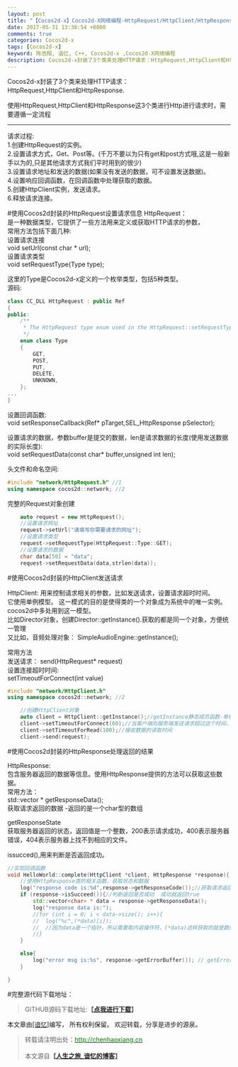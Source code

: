 ```yaml
---
layout: post
title: "【Cocos2d-x】Cocos2d-X网络编程-HttpRequest/HttpClient/HttpResponse"
date: 2017-05-31 13:38:54 +0800
comments: true
categories: Cocos2d-x
tags: [Cocos2d-x]
keyword: 陈浩翔, 谙忆, C++, Cocos2d-x ,Cocos2d-X网络编程
description: Cocos2d-x封装了3个类来处理HTTP请求：HttpRequest,HttpClient和HttpResponse. 使用HttpRequest,HttpClient和HttpResponse这3个类进行Http进行请求时，需要遵循一定流程  
---
```


Cocos2d-x封装了3个类来处理HTTP请求：  
HttpRequest,HttpClient和HttpResponse.  

使用HttpRequest,HttpClient和HttpResponse这3个类进行Http进行请求时，需要遵循一定流程  
 
<!-- more -->
----------

请求过程:   
1.创建HttpRequest的实例。  
2.设置请求方式，Get、Post等。(千万不要以为只有get和post方式哦,这是一般新手以为的,只是其他请求方式我们平时用到的很少)  
3.设置请求地址和发送的数据(如果没有发送的数据，可不设置发送数据)。  
4.设置响应回调函数，在回调函数中处理获取的数据。  
5.创建HttpClient实例，发送请求。  
6.释放请求连接。 

#使用Cocos2d封装的HttpRequest设置请求信息
HttpRequest：  
是一种数据类型，它提供了一些方法用来定义或获取HTTP请求的参数，  
常用方法包括下面几种:  
设置请求连接  
void setUrl(const char * url);  
设置请求类型  
void setRequestType(Type type);  

这里的Type是Cocos2d-x定义的一个枚举类型，包括5种类型。  
源码:  
```C++
class CC_DLL HttpRequest : public Ref
{
public:
    /**
     * The HttpRequest type enum used in the HttpRequest::setRequestType.
     */
    enum class Type
    {
        GET,
        POST,
        PUT,
        DELETE,
        UNKNOWN,
    };
...
}
```
设置回调函数:  
void setResponseCallback(Ref* pTarget,SEL_HttpResponse pSelector);  

设置请求的数据，参数buffer是提交的数据，len是请求数据的长度(使用发送数据的实际长度):  
void setRequestData(const char* buffer,unsigned int len);  

头文件和命名空间:
```c++ 头文件和命名空间
#include "network/HttpRequest.h" //1
using namespace cocos2d::network; //2
```
完整的Request对象创建
```c++ 完整的Request对象创建
	auto request = new HttpRequest();
	//设置请求网址
	request->setUrl("请填写你需要请求的网址");
	//设置请求类型
	request->setRequestType(HttpRequest::Type::GET);
	//设置请求的数据
	char data[50] = "data";
	request->setRequestData(data,strlen(data));
```


#使用Cocos2d封装的HttpClient发送请求

HttpClient:
 用来控制请求相关的参数，比如发送请求，设置请求超时时间。  
它使用单例模型。 这一模式的目的是使得类的一个对象成为系统中的唯一实例。  
cocos2d中多处用到这一模型。  
比如Director对象，创建Director::getInstance().获取的都是同一个对象，方便统一管理  
又比如，音频处理对象： SimpleAudioEngine::getInstance();  

常用方法  
发送请求：
send(HttpRequest* request)  
设置连接超时时间:  
setTimeoutForConnect(int value)  

```C++ 头文件和命名空间
#include "network/HttpClient.h"
using namespace cocos2d::network; //2

```

``` C++ 创建HttpClient对象
	//创建HttpClient对象
	auto client = HttpClient::getInstance();//getInstance静态成员函数-单例模式模型
	client->setTimeoutForConnect(60);//当客户端向服务端发送请求超过这个时间，就会返回一个错误信息
	client->setTimeoutForRead(100);//接收数据的读取时间
	client->send(request);
```

#使用Cocos2d封装的HttpResponse处理返回的结果

HttpResponse:  
包含服务器返回的数据等信息。使用HttpResponse提供的方法可以获取这些数据。  
常用方法：  
std::vector<char> * getResponseData();  
获取请求返回的数据 -返回的是一个char型的数组   

getResponseState  
获取服务器返回的状态，返回值是一个整数，200表示请求成功，400表示服务器错误，404表示服务器上找不到相应的文件。  
  
issucced(),用来判断是否返回成功。  

```c++ 实现回调函数
//实现回调函数
void HelloWorld::complete(HttpClient *client, HttpResponse *response){
	//使用HttpResponse类的相关函数，获取状态和数据
	log("response code is:%d",response->getResponseCode());//获取请求返回的状态码
	if (response->isSucceed()){//判断返回是否成功  成功就返回true
		std::vector<char> * data = response->getResponseData();
		log("response data is:");
		//for (int i = 0; i < data->size(); i++){
		//	log("%c",(*data)[i]);
		//	//因为data是一个指针，所以需要取内容操作符，(*data)这样获取的就是数组的首地址，然后再加上角标
		//}
	}

	else{
		log("error msg is:%s", response->getErrorBuffer()); // getErrorBuffer-会返回请求数据错误的信息
	}

}

```

#完整源代码下载地址：
<blockquote cite='陈浩翔'>
GITHUB源码下载地址:<strong>【<a href='https://github.com/chenhaoxiang/cocos2d-x/tree/master/20170531/httpTest' target='_blank'>点我进行下载</a>】</strong></p>
</blockquote>


本文章由<a href="http://chenhaoxiang.cn/">[谙忆]</a>编写， 所有权利保留。 
欢迎转载，分享是进步的源泉。
<blockquote cite='陈浩翔'>
<p background-color='#D3D3D3'>转载请注明出处：<a href='http://chenhaoxiang.cn'><font color="green">http://chenhaoxiang.cn</font></a><br><br>
本文源自<strong>【<a href='http://chenhaoxiang.cn' target='_blank'>人生之旅_谙忆的博客</a>】</strong></p>
</blockquote>
